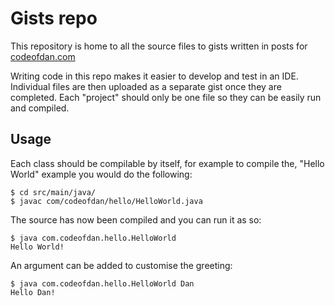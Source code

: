 # Gists repo

This repository is home to all the source files to gists written in posts for [codeofdan.com](http://codeofdan.com)

Writing code in this repo makes it easier to develop and test in an IDE. Individual files are then uploaded as a separate gist once they are completed. Each "project" should only be one file so they can be easily run and compiled.

## Usage

Each class should be compilable by itself, for example to compile the, "Hello World" example you would do the following:

    $ cd src/main/java/
    $ javac com/codeofdan/hello/HelloWorld.java

The source has now been compiled and you can run it as so:

    $ java com.codeofdan.hello.HelloWorld
    Hello World!

An argument can be added to customise the greeting:

    $ java com.codeofdan.hello.HelloWorld Dan
    Hello Dan!


